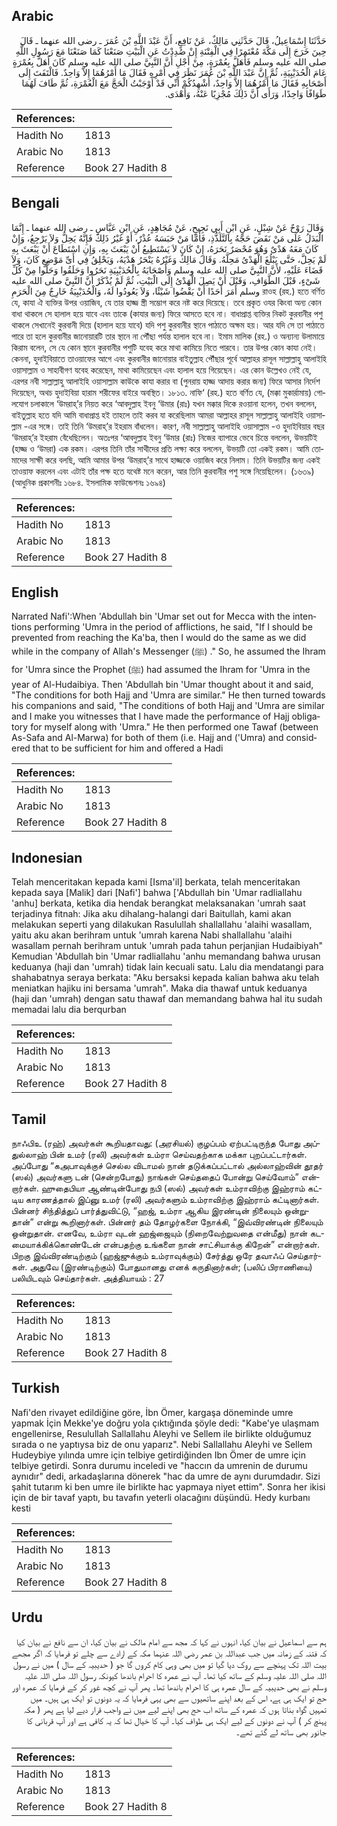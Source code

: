 ## Arabic


<div dir="rtl" lang="ar" style={{fontSize:'larger',backgroundColor:'#f8f9fa',padding:20}}>
حَدَّثَنَا إِسْمَاعِيلُ، قَالَ حَدَّثَنِي مَالِكٌ، عَنْ نَافِعٍ، أَنَّ عَبْدَ اللَّهِ بْنَ عُمَرَ ـ رضى الله عنهما ـ قَالَ حِينَ خَرَجَ إِلَى مَكَّةَ مُعْتَمِرًا فِي الْفِتْنَةِ إِنْ صُدِدْتُ عَنِ الْبَيْتِ صَنَعْنَا كَمَا صَنَعْنَا مَعَ رَسُولِ اللَّهِ صلى الله عليه وسلم فَأَهَلَّ بِعُمْرَةٍ، مِنْ أَجْلِ أَنَّ النَّبِيَّ صلى الله عليه وسلم كَانَ أَهَلَّ بِعُمْرَةٍ عَامَ الْحُدَيْبِيَةِ، ثُمَّ إِنَّ عَبْدَ اللَّهِ بْنَ عُمَرَ نَظَرَ فِي أَمْرِهِ فَقَالَ مَا أَمْرُهُمَا إِلاَّ وَاحِدٌ‏.‏ فَالْتَفَتَ إِلَى أَصْحَابِهِ فَقَالَ مَا أَمْرُهُمَا إِلاَّ وَاحِدٌ، أُشْهِدُكُمْ أَنِّي قَدْ أَوْجَبْتُ الْحَجَّ مَعَ الْعُمْرَةِ، ثُمَّ طَافَ لَهُمَا طَوَافًا وَاحِدًا، وَرَأَى أَنَّ ذَلِكَ مُجْزِيًا عَنْهُ، وَأَهْدَى‏.‏
</div>
<div style={{backgroundColor:'#f8f9fa',padding:20, marginBottom: 10}}><table> <thead> <tr> <th>References:</th> <th></th> </tr> </thead> <tbody><tr><td>Hadith No</td><td>1813</td></tr><tr><td>Arabic No</td><td>1813</td></tr><tr><td>Reference</td><td>Book 27 Hadith 8</td></tr></tbody></table></div>

## Bengali


<div dir="ltr" lang="bn" style={{fontSize:'larger',backgroundColor:'#f8f9fa',padding:20}}>
وَقَالَ رَوْحٌ عَنْ شِبْلٍ، عَنِ ابْنِ أَبِي نَجِيحٍ، عَنْ مُجَاهِدٍ، عَنِ ابْنِ عَبَّاسٍ ـ رضى الله عنهما ـ إِنَّمَا الْبَدَلُ عَلَى مَنْ نَقَضَ حَجَّهُ بِالتَّلَذُّذِ، فَأَمَّا مَنْ حَبَسَهُ عُذْرٌ، أَوْ غَيْرُ ذَلِكَ فَإِنَّهُ يَحِلُّ وَلاَ يَرْجِعُ، وَإِنْ كَانَ مَعَهُ هَدْىٌ وَهُوَ مُحْصَرٌ نَحَرَهُ، إِنْ كَانَ لاَ يَسْتَطِيعُ أَنْ يَبْعَثَ بِهِ، وَإِنِ اسْتَطَاعَ أَنْ يَبْعَثَ بِهِ لَمْ يَحِلَّ، حَتَّى يَبْلُغَ الْهَدْىُ مَحِلَّهُ‏.‏ وَقَالَ مَالِكٌ وَغَيْرُهُ يَنْحَرُ هَدْيَهُ، وَيَحْلِقُ فِي أَىِّ مَوْضِعٍ كَانَ، وَلاَ قَضَاءَ عَلَيْهِ، لأَنَّ النَّبِيَّ صلى الله عليه وسلم وَأَصْحَابَهُ بِالْحُدَيْبِيَةِ نَحَرُوا وَحَلَقُوا وَحَلُّوا مِنْ كُلِّ شَىْءٍ، قَبْلَ الطَّوَافِ، وَقَبْلَ أَنْ يَصِلَ الْهَدْىُ إِلَى الْبَيْتِ، ثُمَّ لَمْ يُذْكَرْ أَنَّ النَّبِيَّ صلى الله عليه وسلم أَمَرَ أَحَدًا أَنْ يَقْضُوا شَيْئًا، وَلاَ يَعُودُوا لَهُ، وَالْحُدَيْبِيَةُ خَارِجٌ مِنَ الْحَرَمِ রাওহ (রহ.) হতে বর্ণিত যে, কাযা ঐ ব্যক্তির উপর ওয়াজিব, যে তার হাজ্জ স্ত্রী সম্ভোগ করে নষ্ট করে দিয়েছে। তবে প্রকৃত ওযর কিংবা অন্য কোন বাধা থাকলে সে হালাল হয়ে যাবে এবং তাকে (কাযার জন্য) ফিরে আসতে হবে না। বাধাপ্রাপ্ত ব্যক্তির নিকট কুরবানীর পশু থাকলে সেখানেই কুরবানী দিয়ে (হালাল হয়ে যাবে) যদি পশু কুরবানীর স্থানে পাঠাতে অক্ষম হয়। আর যদি সে তা পাঠাতে পারে তা হলে কুরবানীর জানোয়ারটি তার স্থানে না পৌঁছা পর্যন্ত হালাল হবে না। ইমাম মালিক (রহ.) ও অন্যান্য উলামায়ে কিরাম বলেন, সে যে কোন স্থানে কুরবানীর পশুটি যবেহ করে মাথা কামিয়ে নিতে পারবে। তার উপর কোন কাযা নেই। কেননা, হুদাইবিয়াতে তাওয়াফের আগে এবং কুরবানীর জানোয়ার বাইতুল্লাহ পৌঁছার পূর্বে আল্লাহর রাসূল সাল্লাল্লাহু আলাইহি ওয়াসাল্লাম ও সাহাবীগণ যবেহ করেছেন, মাথা কামিয়েছেন এবং হালাল হয়ে গিয়েছেন। এর কোন উল্লেখও নেই যে, এরপর নবী সাল্লাল্লাহু আলাইহি ওয়াসাল্লাম কাউকে কাযা করার বা (পুনরায় হাজ্জ আদায় করার জন্য) ফিরে আসার নির্দেশ দিয়েছেন, অথচ হুদাইবিয়া হারাম শরীফের বাইরে অবস্থিত। ১৮১৩. নাফি‘ (রহ.) হতে বর্ণিত যে, (মক্কা মুকার্রামায়) গোলযোগ চলাকালে ‘উমরাহ্’র নিয়ত করে ‘আবদুল্লাহ ইবনু ‘উমার (রাঃ) যখন মক্কার দিকে রওয়ানা হলেন, তখন বললেন, বাইতুল্লাহ হতে যদি আমি বাধাপ্রাপ্ত হই তাহলে তাই করব যা করেছিলাম আমরা আল্লাহর রাসূল সাল্লাল্লাহু আলাইহি ওয়াসাল্লাম -এর সঙ্গে। তাই তিনি ‘উমরাহ্’র ইহরাম বাঁধলেন। কারণ, নবী সাল্লাল্লাহু আলাইহি ওয়াসাল্লাম -ও হুদাইবিয়ার বছর ‘উমরাহ্’র ইহরাম বেঁধেছিলেন। অতঃপর ‘আবদুল্লাহ ইবনু ‘উমার (রাঃ) নিজের ব্যাপারে ভেবে চিন্তে বললেন, উভয়টিই (হাজ্জ ও ‘উমরা) এক রকম। এরপর তিনি তাঁর সাথীদের প্রতি লক্ষ্য করে বললেন, উভয়টি তো একই রকম। আমি তোমাদের সাক্ষী করে বলছি, আমি আমার উপর ‘উমরাহ্’র সাথে হাজ্জকে ওয়াজিব করে নিলাম। তিনি উভয়টির জন্য একই তাওয়াফ করলেন এবং এটাই তাঁর পক্ষ হতে যথেষ্ট মনে করেন, আর তিনি কুরবানীর পশু সঙ্গে নিয়েছিলেন। (১৬৩৯) (আধুনিক প্রকাশনীঃ ১৬৮৪. ইসলামিক ফাউন্ডেশনঃ ১৬৯৪)
</div>
<div style={{backgroundColor:'#f8f9fa',padding:20, marginBottom: 10}}><table> <thead> <tr> <th>References:</th> <th></th> </tr> </thead> <tbody><tr><td>Hadith No</td><td>1813</td></tr><tr><td>Arabic No</td><td>1813</td></tr><tr><td>Reference</td><td>Book 27 Hadith 8</td></tr></tbody></table></div>

## English


<div dir="ltr" lang="en" style={{fontSize:'larger',backgroundColor:'#f8f9fa',padding:20}}>
Narrated Nafi':When 'Abdullah bin 'Umar set out for Mecca with the intentions performing 'Umra in the period of afflictions, he said, "If I should be prevented from reaching the Ka'ba, then I would do the same as we did while in the company of Allah's Messenger (ﷺ) ." So, he assumed the Ihram for 'Umra since the Prophet (ﷺ) had assumed the Ihram for 'Umra in the year of Al-Hudaibiya. Then 'Abdullah bin 'Umar thought about it and said, "The conditions for both Hajj and 'Umra are similar." He then turned towards his companions and said, "The conditions of both Hajj and 'Umra are similar and I make you witnesses that I have made the performance of Hajj obligatory for myself along with 'Umra." He then performed one Tawaf (between As-Safa and Al-Marwa) for both of them (i.e. Hajj and ('Umra) and considered that to be sufficient for him and offered a Hadi
</div>
<div style={{backgroundColor:'#f8f9fa',padding:20, marginBottom: 10}}><table> <thead> <tr> <th>References:</th> <th></th> </tr> </thead> <tbody><tr><td>Hadith No</td><td>1813</td></tr><tr><td>Arabic No</td><td>1813</td></tr><tr><td>Reference</td><td>Book 27 Hadith 8</td></tr></tbody></table></div>

## Indonesian


<div dir="ltr" lang="id" style={{fontSize:'larger',backgroundColor:'#f8f9fa',padding:20}}>
Telah menceritakan kepada kami [Isma'il] berkata, telah menceritakan kepada saya [Malik] dari [Nafi'] bahwa ['Abdullah bin 'Umar radliallahu 'anhu] berkata, ketika dia hendak berangkat melaksanakan 'umrah saat terjadinya fitnah: Jika aku dihalang-halangi dari Baitullah, kami akan melakukan seperti yang dilakukan Rasulullah shallallahu 'alaihi wasallam, yaitu aku akan berihram untuk 'umrah karena Nabi shallallahu 'alaihi wasallam pernah berihram untuk 'umrah pada tahun perjanjian Hudaibiyah" Kemudian 'Abdullah bin 'Umar radliallahu 'anhu memandang bahwa urusan keduanya (haji dan 'umrah) tidak lain kecuali satu. Lalu dia mendatangi para shahabatnya seraya berkata: "Aku bersaksi kepada kalian bahwa aku telah meniatkan hajiku ini bersama 'umrah". Maka dia thawaf untuk keduanya (haji dan 'umrah) dengan satu thawaf dan memandang bahwa hal itu sudah memadai lalu dia berqurban
</div>
<div style={{backgroundColor:'#f8f9fa',padding:20, marginBottom: 10}}><table> <thead> <tr> <th>References:</th> <th></th> </tr> </thead> <tbody><tr><td>Hadith No</td><td>1813</td></tr><tr><td>Arabic No</td><td>1813</td></tr><tr><td>Reference</td><td>Book 27 Hadith 8</td></tr></tbody></table></div>

## Tamil


<div dir="ltr" lang="ta" style={{fontSize:'larger',backgroundColor:'#f8f9fa',padding:20}}>
நாஃபிஉ (ரஹ்) அவர்கள் கூறியதாவது: (அரசியல்) குழப்பம் ஏற்பட்டிருந்த போது அப்துல்லாஹ் பின் உமர் (ரலி) அவர்கள் உம்ரா செய்வதற்காக மக்கா புறப்பட்டார்கள். அப்போது “கஅபாவுக்குச் செல்ல விடாமல் நான் தடுக்கப்பட்டால் அல்லாஹ்வின் தூதர் (ஸல்) அவர்களு டன் (சென்றபோது) நாங்கள் செய்ததைப் போன்று செய்வோம்” என்றார்கள். ஹுதைபியா ஆண்டின்போது நபி (ஸல்) அவர்கள் உம்ராவிற்கு இஹ்ராம் கட்டிய காரணத்தால் இப்னு உமர் (ரலி) அவர்களும் உம்ராவிற்கு இஹ்ராம் கட்டினார்கள். பின்னர் சிந்தித்துப் பார்த்துவிட்டு, “ஹஜ், உம்ரா ஆகிய இரண்டின் நிலையும் ஒன்றுதான்” என்று கூறினார்கள். பின்னர் தம் தோழர்களை நோக்கி, “இவ்விரண்டின் நிலையும் ஒன்றுதான். எனவே, உம்ரா வுடன் ஹஜ்ஜையும் (நிறைவேற்றுவதை என்மீது) நான் கடமையாக்கிக்கொண்டேன் என்பதற்கு உங்களை நான் சாட்சியாக்கு கிறேன்” என்றார்கள். பிறகு இவ்விரண்டிற்கும் (ஹஜ்ஜுக்கும் உம்ராவுக்கும்) சேர்த்து ஒரே தவாஃப் செய்தார்கள். அதுவே (இரண்டிற்கும்) போதுமானது எனக் கருதினார்கள்; (பலிப் பிராணியை) பலியிடவும் செய்தார்கள். அத்தியாயம் : 27
</div>
<div style={{backgroundColor:'#f8f9fa',padding:20, marginBottom: 10}}><table> <thead> <tr> <th>References:</th> <th></th> </tr> </thead> <tbody><tr><td>Hadith No</td><td>1813</td></tr><tr><td>Arabic No</td><td>1813</td></tr><tr><td>Reference</td><td>Book 27 Hadith 8</td></tr></tbody></table></div>

## Turkish


<div dir="ltr" lang="tr" style={{fontSize:'larger',backgroundColor:'#f8f9fa',padding:20}}>
Nafi'den rivayet edildiğine göre, İbn Ömer, kargaşa döneminde umre yapmak İçin Mekke'ye doğru yola çıktığında şöyle dedi: "Kabe'ye ulaşmam engellenirse, Resulullah Sallallahu Aleyhi ve Sellem ile birlikte olduğumuz sırada o ne yaptıysa biz de onu yaparız". Nebi Sallallahu Aleyhi ve Sellem Hudeybiye yılında umre için telbiye getirdiğinden Ibn Ömer de umre için telbiye getirdi. Sonra durumu inceledi ve "haccın da umrenin de durumu aynıdır" dedi, arkadaşlarına dönerek "hac da umre de aynı durumdadır. Sizi şahit tutarım ki ben umre ile birlikte hac yapmaya niyet ettim". Sonra her ikisi için de bir tavaf yaptı, bu tavafın yeterli olacağını düşündü. Hedy kurbanı kesti
</div>
<div style={{backgroundColor:'#f8f9fa',padding:20, marginBottom: 10}}><table> <thead> <tr> <th>References:</th> <th></th> </tr> </thead> <tbody><tr><td>Hadith No</td><td>1813</td></tr><tr><td>Arabic No</td><td>1813</td></tr><tr><td>Reference</td><td>Book 27 Hadith 8</td></tr></tbody></table></div>

## Urdu


<div dir="rtl" lang="ur" style={{fontSize:'larger',backgroundColor:'#f8f9fa',padding:20}}>
ہم سے اسماعیل نے بیان کیا، انہوں نے کہا کہ مجھ سے امام مالک نے بیان کیا، ان سے نافع نے بیان کیا کہ فتنہ کے زمانہ میں جب عبداللہ بن عمر رضی اللہ عنہما مکہ کے ارادے سے چلے تو فرمایا کہ اگر مجھے بیت اللہ تک پہنچے سے روک دیا گیا تو میں بھی وہی کام کروں گا جو ( حدیبیہ کے سال ) میں نے رسول اللہ صلی اللہ علیہ وسلم کے ساتھ کیا تھا۔ آپ نے عمرہ کا احرام باندھا کیونکہ رسول اللہ صلی اللہ علیہ وسلم نے بھی حدیبیہ کے سال عمرہ ہی کا احرام باندھا تھا۔ پھر آپ نے کچھ غور کر کے فرمایا کہ عمرہ اور حج تو ایک ہی ہے، اس کے بعد اپنے ساتھیوں سے بھی یہی فرمایا کہ یہ دونوں تو ایک ہی ہیں۔ میں تمہیں گواہ بناتا ہوں کہ عمرہ کے ساتھ اب حج بھی اپنے لیے میں نے واجب قرار دیے لیا ہے پھر ( مکہ پہنچ کر ) آپ نے دونوں کے لیے ایک ہی طواف کیا۔ آپ کا خیال تھا کہ یہ کافی ہے اور آپ قربانی کا جانور بھی ساتھ لے گئے تھے۔
</div>
<div style={{backgroundColor:'#f8f9fa',padding:20, marginBottom: 10}}><table> <thead> <tr> <th>References:</th> <th></th> </tr> </thead> <tbody><tr><td>Hadith No</td><td>1813</td></tr><tr><td>Arabic No</td><td>1813</td></tr><tr><td>Reference</td><td>Book 27 Hadith 8</td></tr></tbody></table></div>